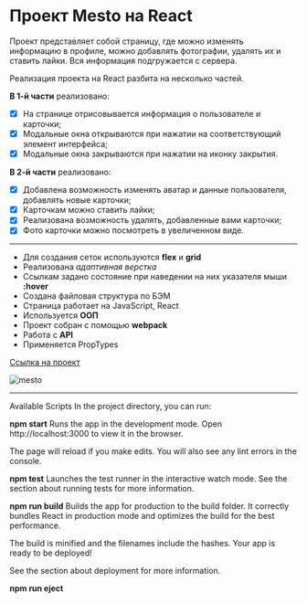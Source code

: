 # Проект Mesto на React
Проект представляет собой страницу, где можно изменять информацию в профиле, можно добавлять фотографии, удалять их и ставить лайки. Вся информация подгружается с сервера.

Реализация проекта на React разбита на несколько частей.

**В 1-й части** реализовано: 
- [x] На странице отрисовывается информация о пользователе и карточки;
- [x] Модальные окна открываются при нажатии на соответствующий элемент интерфейса;
- [x] Модальные окна закрываются при нажатии на иконку закрытия.

**В 2-й части** реализовано: 
- [x] Добавлена возможность изменять аватар и данные пользователя, добавлять новые карточки;
- [x] Карточкам можно ставить лайки;
- [x] Реализована возможность удалять, добавленные вами карточки;
- [x] Фото карточки можно посмотреть в увеличенном виде.
					
***
* Для создания сеток используются **flex** и **grid** 
* Реализована *адаптивная верстка*
* Ссылкам задано состояние при наведении на них указателя мыши **:hover**
* Создана файловая структура по БЭМ
* Страница работает на JavaScript, React
* Используется **ООП**
* Проект собран с помощью **webpack**
* Работа с **API**
* Применяется PropTypes

[Ссылка на проект](https://skredmi.github.io/mesto-react)

![mesto](https://user-images.githubusercontent.com/63904240/209444796-cf16515c-2b1b-4773-8cad-a60e872d2102.JPG)

***
Available Scripts
In the project directory, you can run:

**npm start**
Runs the app in the development mode.
Open http://localhost:3000 to view it in the browser.

The page will reload if you make edits.
You will also see any lint errors in the console.

**npm test**
Launches the test runner in the interactive watch mode.
See the section about running tests for more information.

**npm run build**
Builds the app for production to the build folder.
It correctly bundles React in production mode and optimizes the build for the best performance.

The build is minified and the filenames include the hashes.
Your app is ready to be deployed!

See the section about deployment for more information.

**npm run eject**



